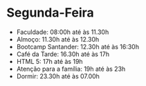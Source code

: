 # Segunda-Feira

- Faculdade: 08:00h até às 11.30h
- Almoço: 11.30h até às 12.30h
- Bootcamp Santander: 12.30h até às 16:30h
- Café da Tarde: 16.30h até às 17h
- HTML 5: 17h até às 19h
- Atenção para a família: 19h até às 23h
- Dormir: 23.30h até às 07.00h